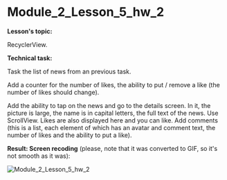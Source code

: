 # Module_2_Lesson_5_hw_2
**Lesson's topic:**

RecyclerView.

**Technical task:**

Task the list of news from an previous task.

Add a counter for the number of likes, the ability to put / remove a like (the number of likes should change).

Add the ability to tap on the news and go to the details screen. In it, the picture is large, the name is in capital letters, the full text of the news. Use ScrollView. Likes are also displayed here and you can like.
Add comments (this is a list, each element of which has an avatar and comment text, the number of likes and the ability to put a like).

**Result: Screen recoding** (please, note that it was converted to GIF, so it's not smooth as it was):

![Module_2_Lesson_5_hw_2](https://github.com/vdcast/Module_2_Lesson_5_hw_2/assets/108469609/b6d8d679-5c60-4b30-8c18-e303fa4b65fc)
